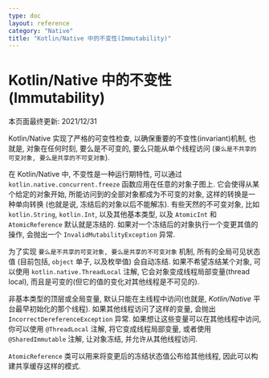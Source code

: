 ```yaml
---
type: doc
layout: reference
category: "Native"
title: "Kotlin/Native 中的不变性(Immutability)"
---
```


# Kotlin/Native 中的不变性(Immutability)

本页面最终更新: 2021/12/31

Kotlin/Native 实现了严格的可变性检查, 以确保重要的不变性(invariant)机制,
也就是, 对象在任何时刻, 要么是不可变的,
要么只能从单个线程访问 (`要么是不共享的可变对象, 要么是共享的不可变对象`).

在 Kotlin/Native 中, 不变性是一种运行期特性,
可以通过 `kotlin.native.concurrent.freeze` 函数应用在任意的对象子图上.
它会使得从某个给定的对象开始, 所能访问到的全部对象都成为不可变的对象,
这样的转换是一种单向转换 (也就是说, 冻结后的对象以后不能解冻).
有些天然的不可变对象, 比如 `kotlin.String`, `kotlin.Int`,
以及其他基本类型, 以及 `AtomicInt` 和 `AtomicReference` 默认就是冻结的.
如果对一个冻结后的对象执行一个变更其值的操作, 会抛出一个 `InvalidMutabilityException` 异常.

为了实现 `要么是不共享的可变对象, 要么是共享的不可变对象` 机制,
所有的全局可见状态值 (目前包括, `object` 单子, 以及枚举值) 会自动冻结.
如果不希望冻结某个对象, 可以使用 `kotlin.native.ThreadLocal` 注解,
它会对象变成线程局部变量(thread local),
而且是可变的(但它的值的变化对其他线程是不可见的).

非基本类型的顶层或全局变量,
默认只能在主线程中访问(也就是, _Kotlin/Native_ 平台最早初始化的那个线程).
如果其他线程访问了这样的变量, 会抛出 `IncorrectDereferenceException` 异常.
如果想让这些变量可以在其他线程中访问, 你可以使用 `@ThreadLocal` 注解,
将它变成线程局部变量, 或者使用 `@SharedImmutable` 注解, 让对象冻结, 并允许从其他线程访问.

`AtomicReference` 类可以用来将变更后的冻结状态值公布给其他线程, 因此可以构建共享缓存这样的模式.
